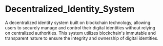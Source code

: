 # Decentralized_Identity_System
A decentralized identity system built on blockchain technology, allowing users to securely manage and control their digital identities without relying on centralized authorities. This system utilizes blockchain's immutable and transparent nature to ensure the integrity and ownership of digital identities.
